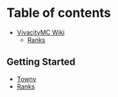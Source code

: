 # Table of contents

* [VivacityMC Wiki](README.md)
  * [Ranks](readme/ranks.md)

## Getting Started

* [Towny](getting-started/towny.md)
* [Ranks](getting-started/ranks.md)
